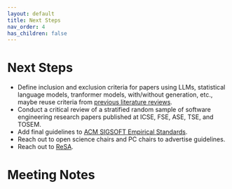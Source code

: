 ```yaml
---
layout: default
title: Next Steps
nav_order: 4
has_children: false
---
```


# Next Steps

* Define inclusion and exclusion criteria for papers using LLMs, statistical language models, tranformer models, with/without generation, etc., maybe reuse criteria from [previous literature reviews](https://dl.acm.org/doi/10.1145/3695988).
* Conduct a critical review of a stratified random sample of software engineering research papers published at ICSE, FSE, ASE, TSE, and TOSEM.
* Add final guidelines to [ACM SIGSOFT Empirical Standards](https://www2.sigsoft.org/EmpiricalStandards/docs/standards).
* Reach out to open science chairs and PC chairs to advertise guidelines.
* Reach out to [ReSA](https://www.researchsoft.org/).

# Meeting Notes
